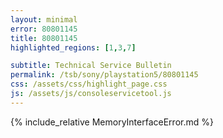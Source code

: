 ```yaml
---
layout: minimal
error: 80801145
title: 80801145
highlighted_regions: [1,3,7]

subtitle: Technical Service Bulletin
permalink: /tsb/sony/playstation5/80801145
css: /assets/css/highlight_page.css
js: /assets/js/consoleservicetool.js
---
```


{% include_relative MemoryInterfaceError.md %}
